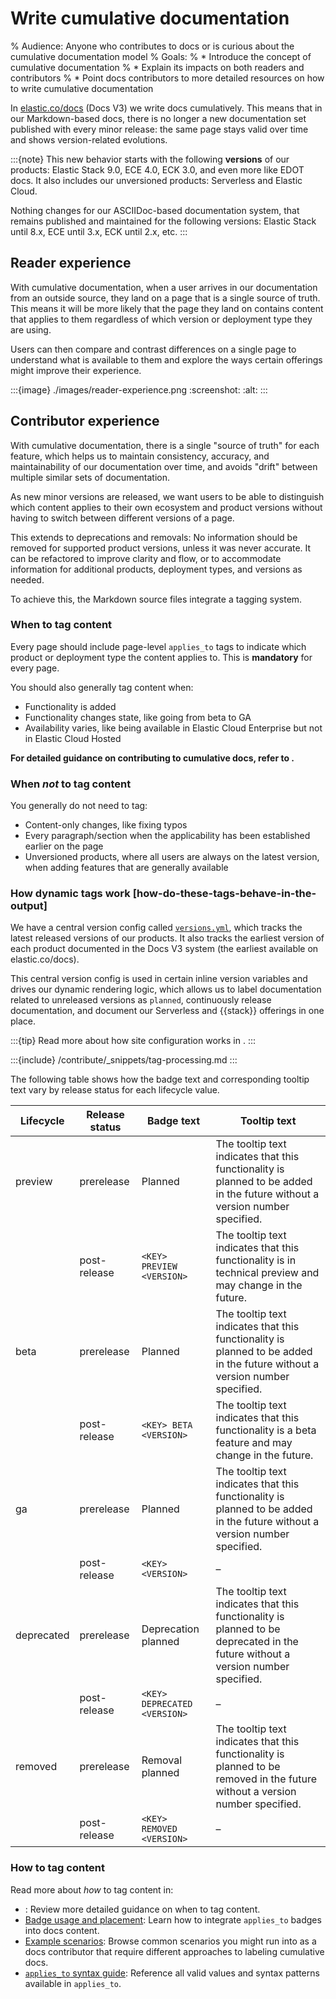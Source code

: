 # Write cumulative documentation

% Audience: Anyone who contributes to docs or is curious about the cumulative documentation model
% Goals:
%   * Introduce the concept of cumulative documentation
%   * Explain its impacts on both readers and contributors
%   * Point docs contributors to more detailed resources on how to write cumulative documentation

In [elastic.co/docs](https://elastic.co/docs) (Docs V3) we write docs cumulatively. This means that in our Markdown-based docs, there is no longer a new documentation set published with every minor release: the same page stays valid over time and shows version-related evolutions.

:::{note}
This new behavior starts with the following **versions** of our products: Elastic Stack 9.0, ECE 4.0, ECK 3.0, and even more like EDOT docs. It also includes our unversioned products: Serverless and Elastic Cloud.

Nothing changes for our ASCIIDoc-based documentation system, that remains published and maintained for the following versions: Elastic Stack until 8.x, ECE until 3.x, ECK until 2.x, etc.
:::

## Reader experience

With cumulative documentation, when a user arrives in our documentation from an outside source, they land on a page that is a single source of truth. This means it will be more likely that the page they land on contains content that applies to them regardless of which version or deployment type they are using.

Users can then compare and contrast differences on a single page to understand what is available to them and explore the ways certain offerings might improve their experience.

:::{image} ./images/reader-experience.png
:screenshot:
:alt:
:::

## Contributor experience

With cumulative documentation, there is a single "source of truth" for each feature, which helps us to maintain consistency, accuracy, and maintainability of our documentation over time, and avoids "drift" between multiple similar sets of documentation.

As new minor versions are released, we want users to be able to distinguish which content applies to their own ecosystem and product versions without having to switch between different versions of a page.

This extends to deprecations and removals: No information should be removed for supported product versions, unless it was never accurate. It can be refactored to improve clarity and flow, or to accommodate information for additional products, deployment types, and versions as needed.

To achieve this, the Markdown source files integrate a tagging system.

### When to tag content

Every page should include page-level `applies_to` tags to indicate which product or deployment type
the content applies to. This is **mandatory** for every page.

You should also generally tag content when:

* Functionality is added
* Functionality changes state, like going from beta to GA
* Availability varies, like being available in Elastic Cloud Enterprise but not in Elastic Cloud Hosted

**For detailed guidance on contributing to cumulative docs, refer to [](/contribute/cumulative-docs/guidelines.md).**

### When _not_ to tag content

You generally do not need to tag:

* Content-only changes, like fixing typos
* Every paragraph/section when the applicability has been established earlier on the page
* Unversioned products, where all users are always on the latest version,
  when adding features that are generally available

### How dynamic tags work [how-do-these-tags-behave-in-the-output]

We have a central version config called [`versions.yml`](https://github.com/elastic/docs-builder/blob/main/config/versions.yml), which tracks the latest released versions of our products. It also tracks the earliest version of each product documented in the Docs V3 system (the earliest available on elastic.co/docs).

This central version config is used in certain inline version variables and drives our dynamic rendering logic, which allows us to label documentation related to unreleased versions as `planned`, continuously release documentation, and document our Serverless and {{stack}} offerings in one place.

:::{tip}
Read more about how site configuration works in [](/configure/site/index.md).
:::

:::{include} /contribute/_snippets/tag-processing.md
:::

The following table shows how the badge text and corresponding tooltip text vary by release status for each lifecycle value.

| Lifecycle   | Release status | Badge text                  | Tooltip text     |
|-------------|----------------|-----------------------------|------------------|
| preview     | prerelease     | Planned                      | The tooltip text indicates that this functionality is planned to be added in the future without a version number specified.      |
|             | post-release   | `<KEY> PREVIEW <VERSION>`    | The tooltip text indicates that this functionality is in technical preview and may change in the future. |
| beta        | prerelease     | Planned                      | The tooltip text indicates that this functionality is planned to be added in the future without a version number specified.      |
|             | post-release   | `<KEY> BETA <VERSION>`       | The tooltip text indicates that this functionality is a beta feature and may change in the future. |
| ga          | prerelease     | Planned                      | The tooltip text indicates that this functionality is planned to be added in the future without a version number specified.      |
|             | post-release   | `<KEY> <VERSION>`            | –               |
| deprecated  | prerelease     | Deprecation planned          | The tooltip text indicates that this functionality is planned to be deprecated in the future without a version number specified.                           |
|             | post-release   | `<KEY> DEPRECATED <VERSION>` | –               |
| removed     | prerelease     | Removal planned              | The tooltip text indicates that this functionality is planned to be removed in the future without a version number specified.    |
|             | post-release   | `<KEY> REMOVED <VERSION>`    | –               |

### How to tag content

Read more about _how_ to tag content in:

* [](/contribute/cumulative-docs/guidelines.md):
  Review more detailed guidance on when to tag content.
* [Badge usage and placement](/contribute/cumulative-docs/badge-placement.md):
  Learn how to integrate `applies_to` badges into docs content.
* [Example scenarios](/contribute/cumulative-docs/example-scenarios.md):
  Browse common scenarios you might run into as a docs contributor that require different approaches to labeling cumulative docs.
* [`applies_to` syntax guide](/syntax/applies.md):
  Reference all valid values and syntax patterns available in `applies_to`.
